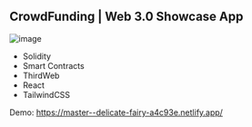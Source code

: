 ## CrowdFunding | Web 3.0 Showcase App
![image](https://github.com/kmorales13/web3-showcase/assets/32549527/aca2c0e2-457a-4875-a569-e4245c73031d)

- Solidity
- Smart Contracts
- ThirdWeb
- React
- TailwindCSS

Demo: https://master--delicate-fairy-a4c93e.netlify.app/
